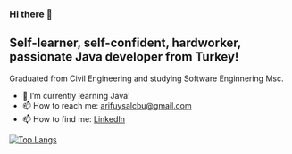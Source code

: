 ### Hi there 👋

Self-learner, self-confident, hardworker, passionate Java developer from Turkey!
--
Graduated from Civil Engineering and studying Software Enginnering Msc.


- 🌱 I’m currently learning Java!
- 📫 How to reach me: arifuysalcbu@gmail.com
- 📫 How to find me: 
 [LinkedIn](https://www.linkedin.com/in/arifuysall/)

[![Top Langs](https://github-readme-stats.vercel.app/api/top-langs/?username=javarif)](https://github.com/javarif/github-readme-stats)
